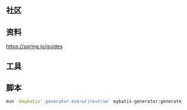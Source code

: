 ## 社区

## 资料
https://spring.io/guides


## 工具


## 脚本
```bash
mvn -Dmybatis'.generator.overwrite=true' mybatis-generator:generate
```
